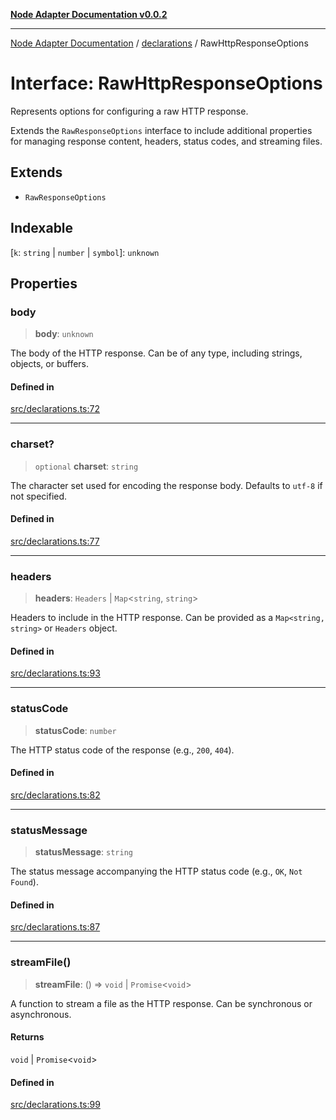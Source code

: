 [**Node Adapter Documentation v0.0.2**](../../README.md)

***

[Node Adapter Documentation](../../modules.md) / [declarations](../README.md) / RawHttpResponseOptions

# Interface: RawHttpResponseOptions

Represents options for configuring a raw HTTP response.

Extends the `RawResponseOptions` interface to include additional properties
for managing response content, headers, status codes, and streaming files.

## Extends

- `RawResponseOptions`

## Indexable

 \[`k`: `string` \| `number` \| `symbol`\]: `unknown`

## Properties

### body

> **body**: `unknown`

The body of the HTTP response. Can be of any type, including strings, objects, or buffers.

#### Defined in

[src/declarations.ts:72](https://github.com/stonemjs/node-http-adapter/blob/c40d3860d098a79d7e93912b877b62d235dc0a99/src/declarations.ts#L72)

***

### charset?

> `optional` **charset**: `string`

The character set used for encoding the response body. Defaults to `utf-8` if not specified.

#### Defined in

[src/declarations.ts:77](https://github.com/stonemjs/node-http-adapter/blob/c40d3860d098a79d7e93912b877b62d235dc0a99/src/declarations.ts#L77)

***

### headers

> **headers**: `Headers` \| `Map`\<`string`, `string`\>

Headers to include in the HTTP response.
Can be provided as a `Map<string, string>` or `Headers` object.

#### Defined in

[src/declarations.ts:93](https://github.com/stonemjs/node-http-adapter/blob/c40d3860d098a79d7e93912b877b62d235dc0a99/src/declarations.ts#L93)

***

### statusCode

> **statusCode**: `number`

The HTTP status code of the response (e.g., `200`, `404`).

#### Defined in

[src/declarations.ts:82](https://github.com/stonemjs/node-http-adapter/blob/c40d3860d098a79d7e93912b877b62d235dc0a99/src/declarations.ts#L82)

***

### statusMessage

> **statusMessage**: `string`

The status message accompanying the HTTP status code (e.g., `OK`, `Not Found`).

#### Defined in

[src/declarations.ts:87](https://github.com/stonemjs/node-http-adapter/blob/c40d3860d098a79d7e93912b877b62d235dc0a99/src/declarations.ts#L87)

***

### streamFile()

> **streamFile**: () => `void` \| `Promise`\<`void`\>

A function to stream a file as the HTTP response.
Can be synchronous or asynchronous.

#### Returns

`void` \| `Promise`\<`void`\>

#### Defined in

[src/declarations.ts:99](https://github.com/stonemjs/node-http-adapter/blob/c40d3860d098a79d7e93912b877b62d235dc0a99/src/declarations.ts#L99)
